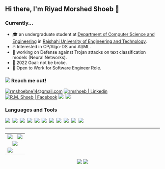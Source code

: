 <h2><strong>Hi there, I'm Riyad Morshed Shoeb 👋</strong></h2>

<h3><strong>Currently...</strong></h3>
<ul>
    <li>🎓 an undergraduate student at <a href="https://www.cse.ruet.ac.bd/">Department of Computer Science and Engineering</a> in <a href="https://www.ruet.ac.bd">Rajshahi University of Engineering and Technology</a>.</li>
    <li>🔥 Interested in CP/Algo-DS and AI/ML.</li>
    <li>🌱 working on Defense against Trojan attacks on text classification models (Neural Networks).</li>
    <li>🥅 2022 Goal: not be broke.</li>
    <li>💼 Open to Work for Software Engineer Role.</li>
</ul>
<!--
- 👯 I’m looking to collaborate on ...
- 🤔 I’m looking for help with...
- 💬 Ask me about ... 
- 🔭👯
-->

<h3><img  src="https://img.icons8.com/external-ddara-flat-ddara/24/000000/external-mailbox-christmas-ddara-flat-ddara-2.png"/> <strong>Reach me out!</strong></h3>
<a href="mailto:rmshoebne14@gmail.com"><img src="https://img.shields.io/badge/rmshoebne14-c9231a?logo=gmail&logoColor=white&" alt="rmshoebne14@gmail.com"/></a>
<a href="https://linkedin.com/in/rmshoeb"><img src="https://img.shields.io/badge/rmshoeb-1589FF?logo=linkedin&logoColor=white" alt="rmshoeb | Linkedin"/></a>
<a href="https://facebook.com/rmShoeb14"><img src="https://img.shields.io/badge/R.M. Shoeb-1877F2?logo=facebook&logoColor=white" alt="R.M. Shoeb | Facebook"/></a>
<a href="https://t.me/rmShoeb"><img src="https://img.shields.io/badge/rmShoeb-0a49c7?logo=telegram&logoColor=white"></a>
&nbsp;<img src="https://img.shields.io/badge/9016-rmShoeb-5865F2?logo=discord&logoColor=white">

<h3><strong>Languages and Tools</strong></h3>

<img src="https://img.icons8.com/color/30/000000/html-5.png"/>&nbsp;
<img src="https://img.icons8.com/color/30/000000/c-programming.png"/>&nbsp;
<img src="https://img.icons8.com/color/30/000000/c-plus-plus-logo.png"/>&nbsp;
<img src="https://img.icons8.com/color/30/000000/python.png"/>&nbsp;
<img src="https://img.icons8.com/nolan/30/java-coffee-cup-logo.png"/>&nbsp;
<img src="https://img.icons8.com/offices/30/000000/php-logo.png"/>&nbsp;
<img src="https://img.icons8.com/color/30/000000/mysql-logo.png"/>&nbsp;
<img src="https://img.icons8.com/color/30/000000/git.png"/>&nbsp;
<img src="https://img.icons8.com/fluency-systems-regular/30/000000/console.png"/>&nbsp;
<img src="https://img.icons8.com/color/30/000000/visual-studio-code-2019.png"/>&nbsp;
<img src="https://img.icons8.com/color/30/000000/linux--v1.png"/>&nbsp;
<!--
<img src="https://img.icons8.com/color/30/000000/css3.png"/>
<img src="https://img.icons8.com/ios-filled/30/000000/github.png" />
-->

<hr>

<table>
    <tr>
        <td><img src="https://github-profile-summary-cards.vercel.app/api/cards/profile-details?username=rmShoeb&theme=vue"></td>
        <td><img src="https://github-readme-streak-stats.herokuapp.com/?user=rmShoeb"></td>
    </tr>
    <tr align="center">
        <td colspan="2"><img src="https://github-profile-trophy.vercel.app/?username=rmShoeb"></td>
    </tr>
    <tr>
        <td colspan="2"><img  src="https://activity-graph.herokuapp.com/graph?username=rmShoeb&theme=react-dark"></td>
    </tr>
</table>

<p align="center">
<a href="https://rmshoeb.github.io/"><img src="https://img.shields.io/badge/rmshoeb.github.io-EFFEEF?logo=About.me&logoColor=black"></a>
<img src="https://komarev.com/ghpvc/?username=rmShoeb"/>
</p>

<!-- 
badges
https://hendrasob.github.io/badges/
https://github.com/alexandresanlim/Badges4-README.md-Profile
-->